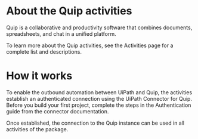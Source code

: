 ﻿# About the Quip activities

Quip is a collaborative and productivity software that combines documents, spreadsheets, and chat in a unified platform.



To learn more about the Quip activities, see the Activities page for a complete list and descriptions.

# How it works

To enable the outbound automation between UiPath and Quip, the activities establish an authenticated connection using the UiPath Connector for Quip. Before you build your first project, complete the steps in the Authentication guide from the connector documentation.

Once established, the connection to the Quip instance can be used in all activities of the package.
